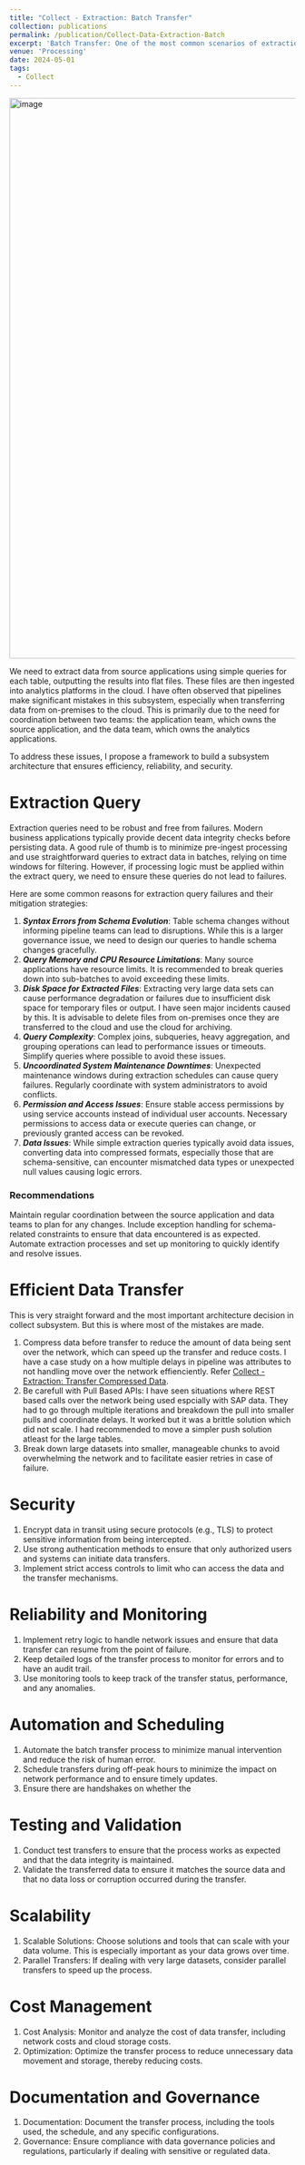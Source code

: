 ```yaml
---
title: "Collect - Extraction: Batch Transfer"
collection: publications
permalink: /publication/Collect-Data-Extraction-Batch
excerpt: 'Batch Transfer: One of the most common scenarios of extraction. For now atleast'
venue: 'Processing'
date: 2024-05-01
tags:
  - Collect
---
```

<img width="988" alt="image" src="https://github.com/user-attachments/assets/bc5856ad-0453-494f-a0eb-c00a9038e5e7">

We need to extract data from source applications using simple queries for each table, outputting the results into flat files. These files are then ingested into analytics platforms in the cloud. I have often observed that pipelines make significant mistakes in this subsystem, especially when transferring data from on-premises to the cloud. This is primarily due to the need for coordination between two teams: the application team, which owns the source application, and the data team, which owns the analytics applications.

To address these issues, I propose a framework to build a subsystem architecture that ensures efficiency, reliability, and security.

# Extraction Query
Extraction queries need to be robust and free from failures. Modern business applications typically provide decent data integrity checks before persisting data. A good rule of thumb is to minimize pre-ingest processing and use straightforward queries to extract data in batches, relying on time windows for filtering. However, if processing logic must be applied within the extract query, we need to ensure these queries do not lead to failures.

Here are some common reasons for extraction query failures and their mitigation strategies:

1. ***Syntax Errors from Schema Evolution***: Table schema changes without informing pipeline teams can lead to disruptions. While this is a larger governance issue, we need to design our queries to handle schema changes gracefully.
2. ***Query Memory and CPU Resource Limitations***: Many source applications have resource limits. It is recommended to break queries down into sub-batches to avoid exceeding these limits.
3. ***Disk Space for Extracted Files***: Extracting very large data sets can cause performance degradation or failures due to insufficient disk space for temporary files or output. I have seen major incidents caused by this. It is advisable to delete files from on-premises once they are transferred to the cloud and use the cloud for archiving.
4. ***Query Complexity***: Complex joins, subqueries, heavy aggregation, and grouping operations can lead to performance issues or timeouts. Simplify queries where possible to avoid these issues.
5. ***Uncoordinated System Maintenance Downtimes***: Unexpected maintenance windows during extraction schedules can cause query failures. Regularly coordinate with system administrators to avoid conflicts.
6. ***Permission and Access Issues***: Ensure stable access permissions by using service accounts instead of individual user accounts. Necessary permissions to access data or execute queries can change, or previously granted access can be revoked.
7. ***Data Issues***: While simple extraction queries typically avoid data issues, converting data into compressed formats, especially those that are schema-sensitive, can encounter mismatched data types or unexpected null values causing logic errors.

### Recommendations
Maintain regular coordination between the source application and data teams to plan for any changes. Include exception handling for schema-related constraints to ensure that data encountered is as expected. Automate extraction processes and set up monitoring to quickly identify and resolve issues.

# Efficient Data Transfer
This is very straight forward and the most important architecture decision in collect subsystem. But this is where most of the mistakes are made.
1. Compress data before transfer to reduce the amount of data being sent over the network, which can speed up the transfer and reduce costs. I have a case study on a how multiple delays in pipeline was attributes to not handling move over the network effienciently. Refer [Collect - Extraction: Transfer Compressed Data](https://nuneskris.github.io/publication/Collect-Data-Extraction-Compress).
2. Be carefull with Pull Based APIs: I have seen situations where REST based calls over the network being used espcially with SAP data. They had to go through multiple iterations and breakdown the pull into smaller pulls and coordinate delays. It worked but it was a brittle solution which did not scale. I had recommended to move a simpler push solution atleast for the large tables.
3. Break down large datasets into smaller, manageable chunks to avoid overwhelming the network and to facilitate easier retries in case of failure.

# Security
1. Encrypt data in transit using secure protocols (e.g., TLS) to protect sensitive information from being intercepted.
2. Use strong authentication methods to ensure that only authorized users and systems can initiate data transfers.
3. Implement strict access controls to limit who can access the data and the transfer mechanisms.

# Reliability and Monitoring
1. Implement retry logic to handle network issues and ensure that data transfer can resume from the point of failure.
3. Keep detailed logs of the transfer process to monitor for errors and to have an audit trail.
4. Use monitoring tools to keep track of the transfer status, performance, and any anomalies.

# Automation and Scheduling
1. Automate the batch transfer process to minimize manual intervention and reduce the risk of human error.
2. Schedule transfers during off-peak hours to minimize the impact on network performance and to ensure timely updates.
3. Ensure there are handshakes on whether the 

# Testing and Validation
1. Conduct test transfers to ensure that the process works as expected and that the data integrity is maintained.
2. Validate the transferred data to ensure it matches the source data and that no data loss or corruption occurred during the transfer.

# Scalability
1. Scalable Solutions: Choose solutions and tools that can scale with your data volume. This is especially important as your data grows over time.
2. Parallel Transfers: If dealing with very large datasets, consider parallel transfers to speed up the process.

# Cost Management
1. Cost Analysis: Monitor and analyze the cost of data transfer, including network costs and cloud storage costs.
2. Optimization: Optimize the transfer process to reduce unnecessary data movement and storage, thereby reducing costs.

# Documentation and Governance
1. Documentation: Document the transfer process, including the tools used, the schedule, and any specific configurations.
2. Governance: Ensure compliance with data governance policies and regulations, particularly if dealing with sensitive or regulated data.
